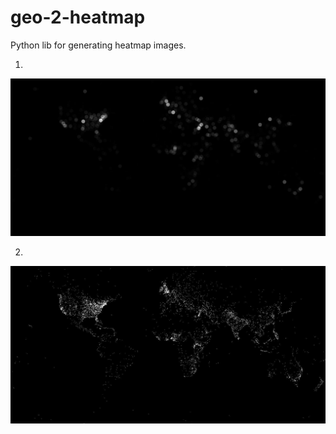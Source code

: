 # geo-2-heatmap
Python lib for generating heatmap images.

1.
![net](tests/100000_circles.jpg)

2.
![net](tests/full_points.jpg)
